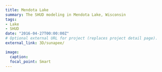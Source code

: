 ```yaml
---
title: Mendota Lake
summary: The SHUD modeling in Mendota Lake, Wisconsin
tags:
- Lake
- SHUD
date: "2016-04-27T00:00:00Z"
# Optional external URL for project (replaces project detail page).
external_link: 3D/sunapee/

image:
  caption:
  focal_point: Smart
---
```

